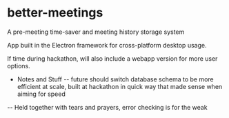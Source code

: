 # better-meetings
A pre-meeting time-saver and meeting history storage system

App built in the Electron framework for cross-platform desktop usage.

If time during hackathon, will also include a webapp version for more user options.

* Notes and Stuff
-- future should switch database schema to be more efficient at scale,
  built at hackathon in quick way that made sense when aiming for speed

-- Held together with tears and prayers, error checking is for the weak

